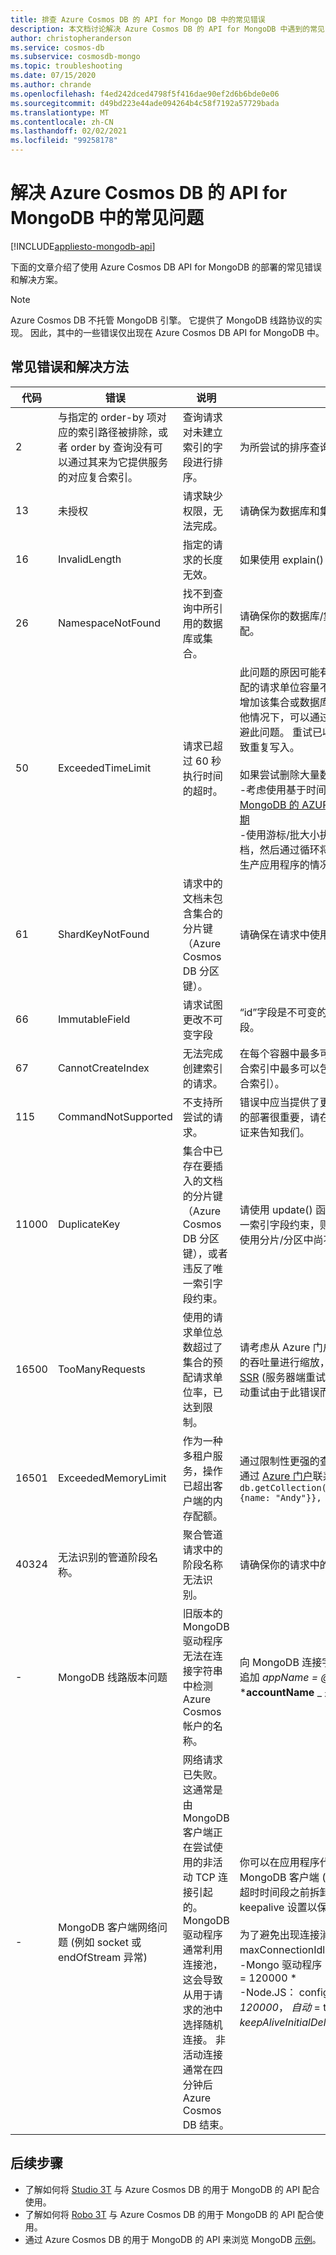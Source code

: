 ```yaml
---
title: 排查 Azure Cosmos DB 的 API for Mongo DB 中的常见错误
description: 本文档讨论解决 Azure Cosmos DB 的 API for MongoDB 中遇到的常见问题的方法。
author: christopheranderson
ms.service: cosmos-db
ms.subservice: cosmosdb-mongo
ms.topic: troubleshooting
ms.date: 07/15/2020
ms.author: chrande
ms.openlocfilehash: f4ed242dced4798f5f416dae90ef2d6b6bde0e06
ms.sourcegitcommit: d49bd223e44ade094264b4c58f7192a57729bada
ms.translationtype: MT
ms.contentlocale: zh-CN
ms.lasthandoff: 02/02/2021
ms.locfileid: "99258178"
---
```

# <a name="troubleshoot-common-issues-in-azure-cosmos-dbs-api-for-mongodb"></a>解决 Azure Cosmos DB 的 API for MongoDB 中的常见问题
[!INCLUDE[appliesto-mongodb-api](includes/appliesto-mongodb-api.md)]

下面的文章介绍了使用 Azure Cosmos DB API for MongoDB 的部署的常见错误和解决方案。

>[!Note]
> Azure Cosmos DB 不托管 MongoDB 引擎。 它提供了 MongoDB 线路协议的实现。 因此，其中的一些错误仅出现在 Azure Cosmos DB API for MongoDB 中。 

## <a name="common-errors-and-solutions"></a>常见错误和解决方法

| 代码       | 错误                | 说明  | 解决方案  |
|------------|----------------------|--------------|-----------|
| 2 | 与指定的 order-by 项对应的索引路径被排除，或者 order by 查询没有可以通过其来为它提供服务的对应复合索引。 | 查询请求对未建立索引的字段进行排序。 | 为所尝试的排序查询创建匹配索引（或复合索引）。 |
| 13 | 未授权 | 请求缺少权限，无法完成。 | 请确保为数据库和集合设置正确的权限。  |
| 16 | InvalidLength | 指定的请求的长度无效。 | 如果使用 explain() 函数，请确保只提供一个操作。 |
| 26 | NamespaceNotFound | 找不到查询中所引用的数据库或集合。 | 请确保你的数据库/集合名称与查询中的名称完全匹配。|
| 50 | ExceededTimeLimit | 请求已超过 60 秒执行时间的超时。 |  此问题的原因可能有很多。 其中一个原因是当前分配的请求单位容量不足，无法完成请求。 可以通过增加该集合或数据库的请求单位来解决此问题。 其他情况下，可以通过将大型请求拆分为较小请求来规避此问题。 重试已收到此错误的写入操作可能会导致重复写入。 <br><br>如果尝试删除大量数据而不影响 RUs： <br>-考虑使用基于时间戳) 的 TTL (：使用 [适用于 MongoDB 的 AZURE COSMOS DB API 使数据过期](https://docs.microsoft.com/azure/cosmos-db/mongodb-time-to-live) <br>-使用游标/批大小执行删除。 可以一次提取一个文档，然后通过循环将其删除。 这将帮助你在不影响生产应用程序的情况下缓慢删除数据。|
| 61 | ShardKeyNotFound | 请求中的文档未包含集合的分片键（Azure Cosmos DB 分区键）。 | 请确保在请求中使用集合的分片键。|
| 66 | ImmutableField | 请求试图更改不可变字段 | “id”字段是不可变的。 请确保请求不要试图更新该字段。 |
| 67 | CannotCreateIndex | 无法完成创建索引的请求。 | 在每个容器中最多可以创建 500 个单字段索引。 复合索引中最多可以包含八个字段（版本 3.6+ 支持复合索引）。 |
| 115 | CommandNotSupported | 不支持所尝试的请求。 | 错误中应当提供了更多详细信息。 如果此功能对你的部署很重要，请在 [Azure 门户](https://portal.azure.com/?#blade/Microsoft_Azure_Support/HelpAndSupportBlade)中创建一个支持票证来告知我们。 |
| 11000 | DuplicateKey | 集合中已存在要插入的文档的分片键（Azure Cosmos DB 分区键），或者违反了唯一索引字段约束。 | 请使用 update() 函数更新现有文档。 如果违反了唯一索引字段约束，则对文档执行插入或更新操作时请使用分片/分区中尚不存在的字段值。 |
| 16500 | TooManyRequests  | 使用的请求单位总数超过了集合的预配请求单位率，已达到限制。 | 请考虑从 Azure 门户对分配给一个容器或一组容器的吞吐量进行缩放，也可以重试该操作。 如果 [启用 SSR](prevent-rate-limiting-errors.md) (服务器端重试) ，则 Azure Cosmos DB 会自动重试由于此错误而失败的请求。 |
| 16501 | ExceededMemoryLimit | 作为一种多租户服务，操作已超出客户端的内存配额。 | 通过限制性更强的查询条件缩小操作的作用域，或者通过 [Azure 门户](https://portal.azure.com/?#blade/Microsoft_Azure_Support/HelpAndSupportBlade)联系技术支持。 示例： `db.getCollection('users').aggregate([{$match: {name: "Andy"}}, {$sort: {age: -1}}]))` |
| 40324 | 无法识别的管道阶段名称。 | 聚合管道请求中的阶段名称无法识别。 | 请确保你的请求中的所有聚合管道名称都有效。 |
| - | MongoDB 线路版本问题 | 旧版本的 MongoDB 驱动程序无法在连接字符串中检测 Azure Cosmos 帐户的名称。 | 向 MongoDB 连接字符串的 Cosmos DB API 末尾追加 *appName = @**accountName** @* ，其中，***accountName** _ 是你的 Cosmos DB 帐户名称。 |
| - | MongoDB 客户端网络问题 (例如 socket 或 endOfStream 异常) | 网络请求已失败。 这通常是由 MongoDB 客户端正在尝试使用的非活动 TCP 连接引起的。 MongoDB 驱动程序通常利用连接池，这会导致从用于请求的池中选择随机连接。 非活动连接通常在四分钟后 Azure Cosmos DB 结束。 | 你可以在应用程序代码中重试这些失败的请求，将 MongoDB 客户端 (驱动程序) 设置更改为在四分钟超时时间段之前拆卸非活动 TCP 连接，或配置 OS keepalive 设置以保持处于活动状态的 TCP 连接。<br><br>为了避免出现连接消息，建议更改连接字符串，将 maxConnectionIdleTime 设置为 1-2 分钟。<br>-Mongo 驱动程序： configure _maxIdleTimeMS = 120000 * <br>-Node.JS： configure *socketTimeoutMS = 120000*， *自动* = true， *keepAlive* = true， *keepAliveInitialDelay* = 3 分钟

## <a name="next-steps"></a>后续步骤

- 了解如何将 [Studio 3T](mongodb-mongochef.md) 与 Azure Cosmos DB 的用于 MongoDB 的 API 配合使用。
- 了解如何将 [Robo 3T](mongodb-robomongo.md) 与 Azure Cosmos DB 的用于 MongoDB 的 API 配合使用。
- 通过 Azure Cosmos DB 的用于 MongoDB 的 API 来浏览 MongoDB [示例](mongodb-samples.md)。
